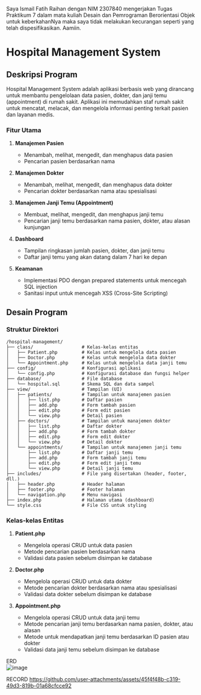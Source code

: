Saya Ismail Fatih Raihan dengan NIM 2307840 mengerjakan Tugas Praktikum 7 dalam mata kuliah Desain dan Pemrograman Berorientasi Objek untuk keberkahanNya maka saya tidak melakukan kecurangan seperti yang telah dispesifikasikan. Aamiin.

# Hospital Management System

## Deskripsi Program

Hospital Management System adalah aplikasi berbasis web yang dirancang untuk membantu pengelolaan data pasien, dokter, dan janji temu (appointment) di rumah sakit. Aplikasi ini memudahkan staf rumah sakit untuk mencatat, melacak, dan mengelola informasi penting terkait pasien dan layanan medis.

### Fitur Utama

1. **Manajemen Pasien**
   - Menambah, melihat, mengedit, dan menghapus data pasien
   - Pencarian pasien berdasarkan nama

2. **Manajemen Dokter**
   - Menambah, melihat, mengedit, dan menghapus data dokter
   - Pencarian dokter berdasarkan nama atau spesialisasi

3. **Manajemen Janji Temu (Appointment)**
   - Membuat, melihat, mengedit, dan menghapus janji temu
   - Pencarian janji temu berdasarkan nama pasien, dokter, atau alasan kunjungan

4. **Dashboard**
   - Tampilan ringkasan jumlah pasien, dokter, dan janji temu
   - Daftar janji temu yang akan datang dalam 7 hari ke depan

5. **Keamanan**
   - Implementasi PDO dengan prepared statements untuk mencegah SQL injection
   - Sanitasi input untuk mencegah XSS (Cross-Site Scripting)

## Desain Program

### Struktur Direktori

```
/hospital-management/
├── class/                  # Kelas-kelas entitas
│   ├── Patient.php         # Kelas untuk mengelola data pasien
│   ├── Doctor.php          # Kelas untuk mengelola data dokter
│   └── Appointment.php     # Kelas untuk mengelola data janji temu
├── config/                 # Konfigurasi aplikasi
│   └── config.php          # Konfigurasi database dan fungsi helper
├── database/               # File database
│   └── hospital.sql        # Skema SQL dan data sampel
├── view/                   # Tampilan (UI)
│   ├── patients/           # Tampilan untuk manajemen pasien
│   │   ├── list.php        # Daftar pasien
│   │   ├── add.php         # Form tambah pasien
│   │   ├── edit.php        # Form edit pasien
│   │   └── view.php        # Detail pasien
│   ├── doctors/            # Tampilan untuk manajemen dokter
│   │   ├── list.php        # Daftar dokter
│   │   ├── add.php         # Form tambah dokter
│   │   ├── edit.php        # Form edit dokter
│   │   └── view.php        # Detail dokter
│   └── appointments/       # Tampilan untuk manajemen janji temu
│       ├── list.php        # Daftar janji temu
│       ├── add.php         # Form tambah janji temu
│       ├── edit.php        # Form edit janji temu
│       └── view.php        # Detail janji temu
├── includes/               # File yang disertakan (header, footer, dll.)
│   ├── header.php          # Header halaman
│   ├── footer.php          # Footer halaman
│   └── navigation.php      # Menu navigasi
├── index.php               # Halaman utama (dashboard)
└── style.css               # File CSS untuk styling
```

### Kelas-kelas Entitas

1. **Patient.php**
   - Mengelola operasi CRUD untuk data pasien
   - Metode pencarian pasien berdasarkan nama
   - Validasi data pasien sebelum disimpan ke database

2. **Doctor.php**
   - Mengelola operasi CRUD untuk data dokter
   - Metode pencarian dokter berdasarkan nama atau spesialisasi
   - Validasi data dokter sebelum disimpan ke database

3. **Appointment.php**
   - Mengelola operasi CRUD untuk data janji temu
   - Metode pencarian janji temu berdasarkan nama pasien, dokter, atau alasan
   - Metode untuk mendapatkan janji temu berdasarkan ID pasien atau dokter
   - Validasi data janji temu sebelum disimpan ke database
  
ERD  
![image](https://github.com/user-attachments/assets/b727b68c-66ac-4117-8c75-9645b9ae5784)

RECORD 
https://github.com/user-attachments/assets/45f4f48b-c319-49d3-819b-01a68cfcce92


